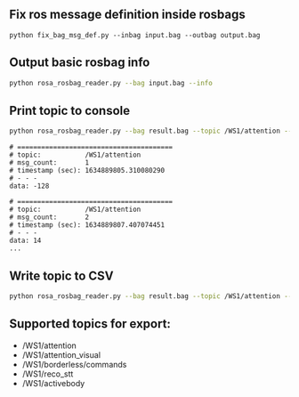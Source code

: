 
## Fix ros message definition inside rosbags

```
python fix_bag_msg_def.py --inbag input.bag --outbag output.bag
```


## Output basic rosbag info
```sh
python rosa_rosbag_reader.py --bag input.bag --info
```

## Print topic to console
```sh
python rosa_rosbag_reader.py --bag result.bag --topic /WS1/attention --print
```
    # =======================================
    # topic:           /WS1/attention
    # msg_count:       1
    # timestamp (sec): 1634889805.310080290
    # - - -
    data: -128

    # =======================================
    # topic:           /WS1/attention
    # msg_count:       2
    # timestamp (sec): 1634889807.407074451
    # - - -
    data: 14
    ...


## Write topic to CSV
```sh
python rosa_rosbag_reader.py --bag result.bag --topic /WS1/attention --export
```

## Supported topics for export:
- /WS1/attention
- /WS1/attention_visual
- /WS1/borderless/commands
- /WS1/reco_stt
- /WS1/activebody
